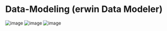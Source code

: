 # Data-Modeling (erwin Data Modeler)

![image](https://github.com/OhMinSuk/Data-Modeling/assets/113233105/ee0e8be7-942a-4901-b47f-173a1fedb1a9)
![image](https://github.com/OhMinSuk/Data-Modeling/assets/113233105/65c33184-ef6c-4219-b036-83518d7f3071)
![image](https://github.com/OhMinSuk/Data-Modeling/assets/113233105/1b08b8a8-eeef-4d2c-99ce-f268bd1f0d1c)

